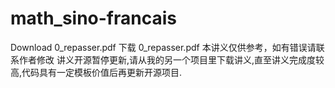 # math_sino-francais
Download 0_repasser.pdf 
下载 0_repasser.pdf
本讲义仅供参考，如有错误请联系作者修改
讲义开源暂停更新,请从我的另一个项目里下载讲义,直至讲义完成度较高,代码具有一定模板价值后再更新开源项目.
